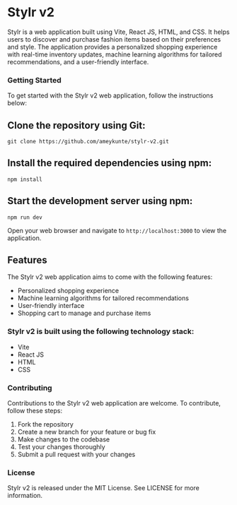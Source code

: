 # Stylr v2
Stylr is a web application built using Vite, React JS, HTML, and CSS. It helps users to discover and purchase fashion items based on their preferences and style. The application provides a personalized shopping experience with real-time inventory updates, machine learning algorithms for tailored recommendations, and a user-friendly interface.

### Getting Started
To get started with the Stylr v2 web application, follow the instructions below:

## Clone the repository using Git:

```git clone https://github.com/ameykunte/stylr-v2.git```

## Install the required dependencies using npm:

```npm install```

## Start the development server using npm:

```npm run dev```

Open your web browser and navigate to 
```http://localhost:3000``` to view the application.

## Features
The Stylr v2 web application aims to come with the following features:
<ul>
<li>Personalized shopping experience
<li>Machine learning algorithms for tailored recommendations
<li>User-friendly interface
<li>Shopping cart to manage and purchase items
</ul>

### Stylr v2 is built using the following technology stack:
<ul>
<li>Vite
<li>React JS
<li>HTML
<li>CSS
</ul>

### Contributing
Contributions to the Stylr v2 web application are welcome. To contribute, follow these steps:
<ol>
<li>Fork the repository
<li>Create a new branch for your feature or bug fix
<li>Make changes to the codebase
<li>Test your changes thoroughly
<li>Submit a pull request with your changes
</ol>

### License
Stylr v2 is released under the MIT License. See LICENSE for more information.
